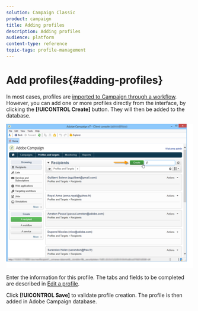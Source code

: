 ```yaml
---
solution: Campaign Classic
product: campaign
title: Adding profiles
description: Adding profiles
audience: platform
content-type: reference
topic-tags: profile-management
---
```


# Add profiles{#adding-profiles}

In most cases, profiles are [imported to Campaign through a workflow](../../platform/using/import-export-workflows.md). However, you can add one or more profiles directly from the interface, by clicking the **[!UICONTROL Create]** button. They will then be added to the database.

![](assets/s_ncs_user_profile_add.png)

Enter the information for this profile. The tabs and fields to be completed are described in [Edit a profile](../../platform/using/editing-a-profile.md).

Click **[!UICONTROL Save]** to validate profile creation. The profile is then added in Adobe Campaign database.
